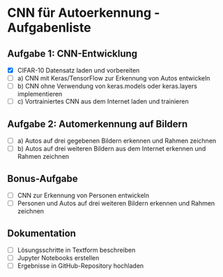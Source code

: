 # CNN für Autoerkennung - Aufgabenliste

## Aufgabe 1: CNN-Entwicklung
- [x] CIFAR-10 Datensatz laden und vorbereiten
- [ ] a) CNN mit Keras/TensorFlow zur Erkennung von Autos entwickeln
- [ ] b) CNN ohne Verwendung von keras.models oder keras.layers implementieren
- [ ] c) Vortrainiertes CNN aus dem Internet laden und trainieren

## Aufgabe 2: Automerkennung auf Bildern
- [ ] a) Autos auf drei gegebenen Bildern erkennen und Rahmen zeichnen
- [ ] b) Autos auf drei weiteren Bildern aus dem Internet erkennen und Rahmen zeichnen

## Bonus-Aufgabe
- [ ] CNN zur Erkennung von Personen entwickeln
- [ ] Personen und Autos auf drei weiteren Bildern erkennen und Rahmen zeichnen

## Dokumentation
- [ ] Lösungsschritte in Textform beschreiben
- [ ] Jupyter Notebooks erstellen
- [ ] Ergebnisse in GitHub-Repository hochladen
